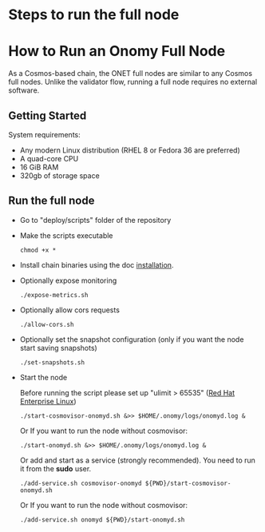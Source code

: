 # Steps to run the full node

# How to Run an Onomy Full Node

As a Cosmos-based chain, the ONET full nodes are similar to any Cosmos full nodes. Unlike the validator flow, running a
full node requires no external software.

## Getting Started

System requirements:

- Any modern Linux distribution (RHEL 8 or Fedora 36 are preferred)
- A quad-core CPU
- 16 GiB RAM
- 320gb of storage space

## Run the full node

* Go to "deploy/scripts" folder of the repository

* Make the scripts executable

    ```
    chmod +x *
    ```

* Install chain binaries using the doc [installation](installation.md).

* Optionally expose monitoring

    ```
    ./expose-metrics.sh
    ```

* Optionally allow cors requests

    ```
    ./allow-cors.sh
    ```

* Optionally set the snapshot configuration (only if you want the node start saving snapshots)

    ```
    ./set-snapshots.sh
    ```

* Start the node

  Before running the script please set up "ulimit > 65535" ([Red Hat Enterprise Linux](set-ulimit-rhel8.md))

  ```
  ./start-cosmovisor-onomyd.sh &>> $HOME/.onomy/logs/onomyd.log &
  ```

  Or If you want to run the node without cosmovisor:

  ```
  ./start-onomyd.sh &>> $HOME/.onomy/logs/onomyd.log &
  ```

  Or add and start as a service (strongly recommended). You need to run it from the **sudo** user.

  ```
  ./add-service.sh cosmovisor-onomyd ${PWD}/start-cosmovisor-onomyd.sh
  ```

  Or If you want to run the node without cosmovisor:

  ```
  ./add-service.sh onomyd ${PWD}/start-onomyd.sh
  ```
